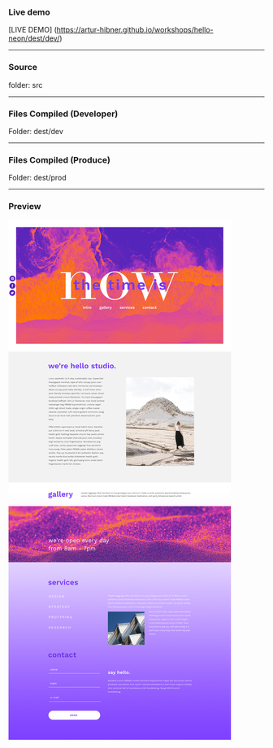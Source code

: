 ### Live demo  


[LIVE DEMO] (https://artur-hibner.github.io/workshops/hello-neon/dest/dev/)

---------------
### Source ###
folder: src 

---------------

### Files Compiled (Developer) ###

Folder: dest/dev

---------------

### Files Compiled (Produce) ###

Folder: dest/prod

---------------

### Preview
![picture alt](hello-neon-preview.jpg "Hello Neon Preview")